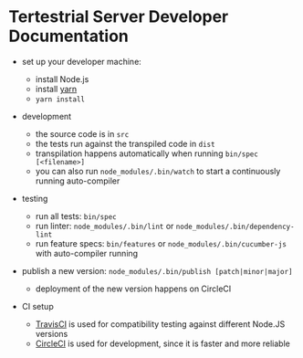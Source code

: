# Tertestrial Server Developer Documentation

- set up your developer machine:

  - install Node.js
  - install [yarn](https://yarnpkg.com/en/)
  - `yarn install`

- development

  - the source code is in `src`
  - the tests run against the transpiled code in `dist`
  - transpilation happens automatically when running `bin/spec [<filename>]`
  - you can also run `node_modules/.bin/watch` to start a continuously running auto-compiler

- testing

  - run all tests: `bin/spec`
  - run linter: `node_modules/.bin/lint` or `node_modules/.bin/dependency-lint`
  - run feature specs: `bin/features` or `node_modules/.bin/cucumber-js` with auto-compiler running

- publish a new version: `node_modules/.bin/publish [patch|minor|major]`

  - deployment of the new version happens on CircleCI

- CI setup
  - [TravisCI](https://travis-ci.org/kevgo/tertestrial-server)
    is used for compatibility testing against different Node.JS versions
  - [CircleCI](https://circleci.com/gh/kevgo/tertestrial-server)
    is used for development, since it is faster and more reliable
